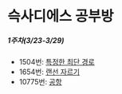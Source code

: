 # **슥사디에스 공부방**

##### 1주차(3/23-3/29)
- 1504번: [특정한 최단 경로](https://www.acmicpc.net/problem/1504)
- 1654번: [랜선 자르기](https://www.acmicpc.net/problem/1654)
- 10775번: [공항](https://www.acmicpc.net/problem/10775)

